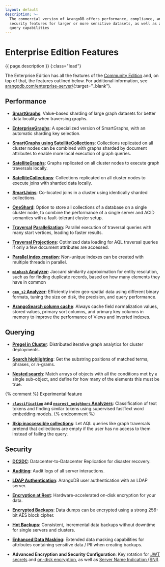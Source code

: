 ```yaml
---
layout: default
description: >-
  The commercial version of ArangoDB offers performance, compliance, and
  security features for larger or more sensitive datasets, as well as additional
  query capabilities
---
```

# Enterprise Edition Features

{{ page.description }}
{:class="lead"}

The Enterprise Edition has all the features of the
[Community Edition](features-community-edition.html) and, on top of that, the
features outlined below. For additional information, see
[arangodb.com/enterprise-server/](https://www.arangodb.com/enterprise-server/){:target="_blank"}.

## Performance

- [**SmartGraphs**](graphs-smart-graphs.html):
  Value-based sharding of large graph datasets for better data locality when
  traversing graphs.

- [**EnterpriseGraphs**](graphs-enterprise-graphs.html):
  A specialized version of SmartGraphs, with an automatic sharding key selection.

- [**SmartGraphs using SatelliteCollections**](graphs-smart-graphs.html):
  Collections replicated on all cluster nodes can be combined with graphs
  sharded by document attributes to enable more local execution of graph queries.

- [**SatelliteGraphs**](graphs-satellite-graphs.html):
  Graphs replicated on all cluster nodes to execute graph traversals locally.

- [**SatelliteCollections**](satellites.html):
  Collections replicated on all cluster nodes to execute joins with sharded
  data locally.

- [**SmartJoins**](smartjoins.html):
  Co-located joins in a cluster using identically sharded collections.

- [**OneShard**](deployment-oneshard.html):
  Option to store all collections of a database on a single cluster node, to
  combine the performance of a single server and ACID semantics with a
  fault-tolerant cluster setup.

- [**Traversal**](release-notes-new-features37.html#traversal-parallelization-enterprise-edition)
  [**Parallelization**](release-notes-new-features310.html#parallelism-for-sharded-graphs-enterprise-edition):
  Parallel execution of traversal queries with many start vertices, leading to
  faster results.

- [**Traversal Projections**](release-notes-new-features310.html#traversal-projections-enterprise-edition):
  Optimized data loading for AQL traversal queries if only a few document
  attributes are accessed.

- [**Parallel index creation**](release-notes-new-features310.html#parallel-index-creation-enterprise-edition):
  Non-unique indexes can be created with multiple threads in parallel.

- [**`minhash` Analyzer**](analyzers.html#minhash):
  Jaccard similarity approximation for entity resolution, such as for finding
  duplicate records, based on how many elements they have in common

- [**`geo_s2` Analyzer**](analyzers.html#geo_s2):
  Efficiently index geo-spatial data using different binary formats, tuning the
  size on disk, the precision, and query performance.

- [**ArangoSearch column cache**](release-notes-new-features310.html#arangosearch-column-cache-enterprise-edition):
  Always cache field normalization values, stored values, primary sort columns,
  and primary key columns in memory to improve the performance of Views and
  inverted indexes.

## Querying

- [**Pregel in Cluster**](graphs-pregel.html#prerequisites):
  Distributed iterative graph analytics for cluster deployments.

- [**Search highlighting**](arangosearch-search-highlighting.html):
  Get the substring positions of matched terms, phrases, or _n_-grams.

- [**Nested search**](arangosearch-nested-search.html):
  Match arrays of objects with all the conditions met by a single sub-object,
  and define for how many of the elements this must be true.

{% comment %} Experimental feature
- **[`classification`](analyzers.html#classification) and [`nearest_neighbors` Analyzers](analyzers.html#nearest_neighbors)**:
  Classification of text tokens and finding similar tokens using supervised
  fastText word embedding models.
{% endcomment %}

- [**Skip inaccessible collections**](aql/invocation-with-arangosh.html#skipinaccessiblecollections):
  Let AQL queries like graph traversals pretend that collections are empty if
  the user has no access to them instead of failing the query.

## Security

- [**DC2DC**](arangosync.html):
  Datacenter-to-Datacenter Replication for disaster recovery.

- [**Auditing**](security-auditing.html):
  Audit logs of all server interactions.

- [**LDAP Authentication**](programs-arangod-ldap.html):
  ArangoDB user authentication with an LDAP server.

- [**Encryption at Rest**](security-encryption.html):
  Hardware-accelerated on-disk encryption for your data.

- [**Encrypted Backups**](programs-arangodump-examples.html#encryption):
  Data dumps can be encrypted using a strong 256-bit AES block cipher.

- [**Hot Backups**](backup-restore.html#hot-backups):
  Consistent, incremental data backups without downtime for single servers and clusters.

- [**Enhanced Data Masking**](programs-arangodump-maskings.html#masking-functions):
  Extended data masking capabilities for attributes containing sensitive data
  / PII when creating backups.

- **Advanced Encryption and Security Configuration**:
  Key rotation for [JWT secrets](http/authentication.html#hot-reload-jwt-secrets)
  and [on-disk encryption](http/administration-and-monitoring.html#encryption-at-rest),
  as well as [Server Name Indication (SNI)](programs-arangod-options.html#--sslserver-name-indication).
